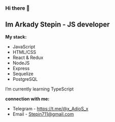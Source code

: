 ### Hi there 👋

## Im Arkady Stepin - JS developer

**My stack:**
* JavaScript
* HTML/CSS
* React & Redux
* NodeJS
* Express
* Sequelize
* PostgreSQL

 I’m currently learning TypeScript

**connection with me:**

* Telegram - https://t.me/@x_AdioS_x
* Email - Stepin711@gmail.com
